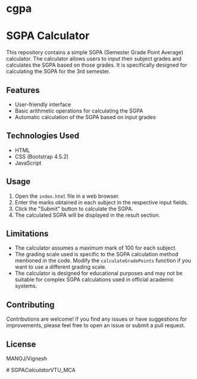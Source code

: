 # cgpa
# SGPA Calculator

This repository contains a simple SGPA (Semester Grade Point Average) calculator. The calculator allows users to input their subject grades and calculates the SGPA based on those grades. It is specifically designed for calculating the SGPA for the 3rd semester.

## Features

- User-friendly interface
- Basic arithmetic operations for calculating the SGPA
- Automatic calculation of the SGPA based on input grades

## Technologies Used

- HTML
- CSS (Bootstrap 4.5.2)
- JavaScript

## Usage

1. Open the `index.html` file in a web browser.
2. Enter the marks obtained in each subject in the respective input fields.
3. Click the "Submit" button to calculate the SGPA.
4. The calculated SGPA will be displayed in the result section.

## Limitations

- The calculator assumes a maximum mark of 100 for each subject.
- The grading scale used is specific to the SGPA calculation method mentioned in the code. Modify the `calculateGradePoints` function if you want to use a different grading scale.
- The calculator is designed for educational purposes and may not be suitable for complex SGPA calculations used in official academic systems.

## Contributing

Contributions are welcome! If you find any issues or have suggestions for improvements, please feel free to open an issue or submit a pull request.

## License
MANOJ/Vignesh

#   S G P A _ C a l c u l a t o r _ V T U _ M C A  
 